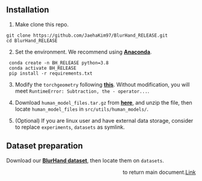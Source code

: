 ## Installation

1. Make clone this repo.

```
git clone https://github.com/JaehaKim97/BlurHand_RELEASE.git
cd BlurHand_RELEASE
```

2. Set the environment. We recommend using [**Anaconda**](https://www.anaconda.com/products/distribution).

```
 conda create -n BH_RELEASE python=3.8
 conda activate BH_RELEASE
 pip install -r requirements.txt
```

3. Modify the `torchgeometry` following [**this**](https://github.com/mks0601/I2L-MeshNet_RELEASE/issues/6#issuecomment-675152527). Without modification, you will meet `RuntimeError: Subtraction, the - operator...`.

4. Download `human_model_files.tar.gz` from [**here**](https://drive.google.com/drive/folders/1tf9O-jsoSpH0uYg_XoS1aYia4toaO_Sr?usp=share_link), and unzip the file, then locate `human_model_files` in `src/utils/human_models/`.

5. (Optional) If you are linux user and have external data storage, consider to replace ```experiments```, ```datasets``` as symlink.

## Dataset preparation

Download our [**BlurHand dataset**](BlurHand.md), then locate them on ```datasets```.


<div align="right">
 <a href="../README.md" style="float: right;">Link</a> to return main document.
</div>

